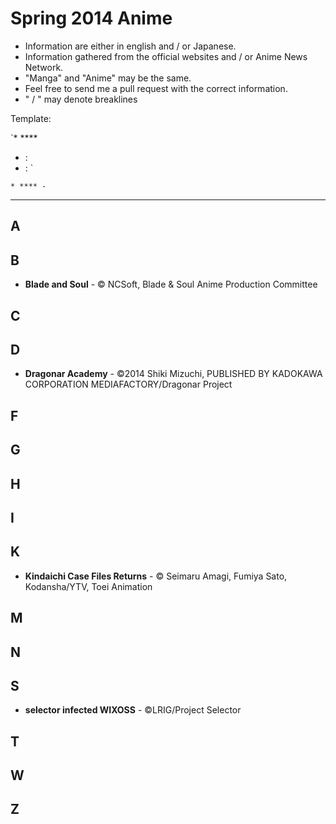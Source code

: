 # Spring 2014 Anime

* Information are either in english and / or Japanese.
* Information gathered from the official websites and / or Anime News Network.
* "Manga" and "Anime" may be the same.
* Feel free to send me a pull request with the correct information.
* " / " may denote breaklines

Template: 

`* ****
  * : 
  * : `

`* **** - `

---

## A

## B

* **Blade and Soul** - © NCSoft, Blade & Soul Anime Production Committee

## C


## D

* **Dragonar Academy** - ©2014 Shiki Mizuchi, PUBLISHED BY KADOKAWA CORPORATION MEDIAFACTORY/Dragonar Project
 
## F


## G



## H



## I

## K

* **Kindaichi Case Files Returns** - © Seimaru Amagi, Fumiya Sato, Kodansha/YTV, Toei Animation

## M



## N



## S

* **selector infected WIXOSS** - ©LRIG/Project Selector

## T



## W


## Z

